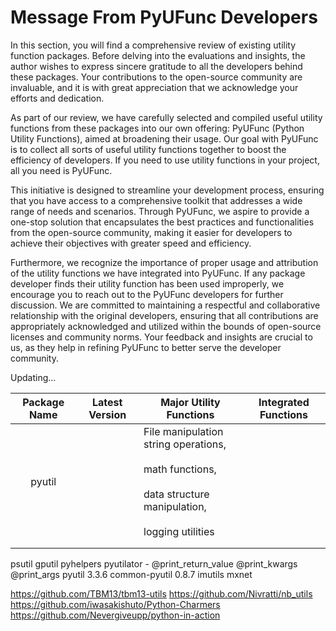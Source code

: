 <!--
 *  Created Date: Friday, February 16th 2024
 *  Contact Info: luoxiangyong01@gmail.com
 *  Author/Copyright: Mr. Xiangyong Luo
-->

# Message From PyUFunc Developers

In this section, you will find a comprehensive review of existing utility function packages. Before delving into the evaluations and insights, the author wishes to express sincere gratitude to all the developers behind these packages. Your contributions to the open-source community are invaluable, and it is with great appreciation that we acknowledge your efforts and dedication.

As part of our review, we have carefully selected and compiled useful utility functions from these packages into our own offering: PyUFunc (Python Utility Functions), aimed at broadening their usage. Our goal with PyUFunc is to collect all sorts of useful utility functions together to boost the efficiency of developers.  If you need to use utility functions in your project, all you need is PyUFunc.

This initiative is designed to streamline your development process, ensuring that you have access to a comprehensive toolkit that addresses a wide range of needs and scenarios. Through PyUFunc, we aspire to provide a one-stop solution that encapsulates the best practices and functionalities from the open-source community, making it easier for developers to achieve their objectives with greater speed and efficiency.

Furthermore, we recognize the importance of proper usage and attribution of the utility functions we have integrated into PyUFunc. If any package developer finds their utility function has been used improperly, we encourage you to reach out to the PyUFunc developers for further discussion. We are committed to maintaining a respectful and collaborative relationship with the original developers, ensuring that all contributions are appropriately acknowledged and utilized within the bounds of open-source licenses and community norms. Your feedback and insights are crucial to us, as they help in refining PyUFunc to better serve the developer community.

Updating...

| Package Name | Latest Version | Major Utility Functions                                                                                                                            | Integrated Functions |
| :----------: | -------------- | -------------------------------------------------------------------------------------------------------------------------------------------------- | -------------------- |
|    pyutil    |                | File manipulation<br />string operations, <br /><br />math functions, <br /><br />data structure manipulation, <br /><br />logging utilities<br /> |                      |
|              |                |                                                                                                                                                    |                      |
|              |                |                                                                                                                                                    |                      |

psutil
gputil
pyhelpers
pyutilator -  @print_return_value @print_kwargs @print_args
pyutil 3.3.6
common-pyutil 0.8.7
imutils
mxnet

https://github.com/TBM13/tbm13-utils
https://github.com/Nivratti/nb_utils
https://github.com/iwasakishuto/Python-Charmers
https://github.com/Nevergiveupp/python-in-action